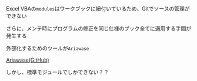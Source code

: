 Excel VBAの`modules`はワークブックに紐付いているため、Gitでソースの管理ができない

さらに、メンテ時にプログラムの修正を同じ仕様のブック全てに適用する手間が発生する

外部化するためのツールが`Ariawase`

[Ariawase(GitHub)](https://github.com/vbaidiot/ariawase)

しかし、標準モジュールでしかできない？？
